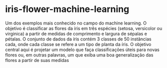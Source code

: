 # iris-flower-machine-learning
Um dos exemplos mais conhecido no campo do machine learning. O objetivo é classificar as flores da íris em três espécies (setosa, versicolor ou virginica) a partir de medidas de comprimento e largura de sépalas e pétalas. O conjunto de dados da íris contém 3 classes de 50 instâncias cada, onde cada classe se refere a um tipo de planta da íris. O objetivo central aqui é projetar um modelo que faça classificações úteis para novas flores ou, em outras palavras, um que exiba uma boa generalização das flores a partir de suas medidas
